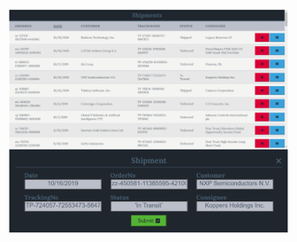 ![mainpage](https://github.com/backstabslash/shipments-react-axios-api-crud/blob/master/public/mainpage.png)
![modalpage](https://github.com/backstabslash/shipments-react-axios-api-crud/blob/master/public/modalpage.png)